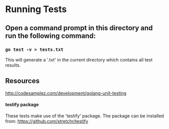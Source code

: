 # Running Tests
## Open a command prompt in this directory and run the following command:

### `go test -v > tests.txt`

This will generate a '.txt' in the current directory which contains all 
test results.

## Resources
http://codesamplez.com/development/golang-unit-testing

#### testify package
These tests make use of the 'testify' package. The package
can be installed from:
https://github.com/stretchr/testify

